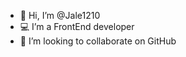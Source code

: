 - 👋 Hi, I’m @Jale1210
- 💻 I’m a FrontEnd developer
- 🤝 I’m looking to collaborate on GitHub

<!---
Jale1210/Jale1210 is a ✨ special ✨ repository because its `README.md` (this file) appears on your GitHub profile.
You can click the Preview link to take a look at your changes.
--->
